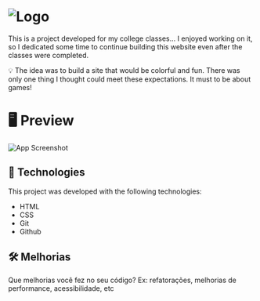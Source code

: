 # ![Logo](https://dev-to-uploads.s3.amazonaws.com/uploads/articles/th5xamgrr6se0x5ro4g6.png)

This is a project developed for my college classes... I enjoyed working on it, so I dedicated some time to continue building this website even after the classes were completed.

💡​ The idea was to build a site that would be colorful and fun. There was only one thing I thought could meet these expectations. It must to be about games!

# 🖥️​ Preview

![App Screenshot](https://via.placeholder.com/468x300?text=App+Screenshot+Here)


## 🚀​ Technologies

This project was developed with the following technologies:

- HTML
- CSS
- Git
- Github
## 🛠 Melhorias

Que melhorias você fez no seu código? Ex: refatorações, melhorias de performance, acessibilidade, etc

